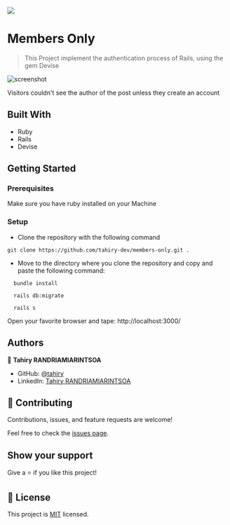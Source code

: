 ![](https://img.shields.io/badge/Microverse-blueviolet)

# Members Only

> This Project implement the authentication process of Rails, using the gem Devise


![screenshot](https://user-images.githubusercontent.com/47100064/101430652-77fc0180-3916-11eb-9624-e4f3f67bd143.png)

Visitors couldn't see the author of the post unless they create an account

## Built With

- Ruby
- Rails
- Devise

## Getting Started

### Prerequisites
Make sure you have ruby installed on your Machine

### Setup

- Clone the repository with the following command
```
git clone https://github.com/tahiry-dev/members-only.git .
```

- Move to the directory where you clone the repository and copy and paste the following command:

```
  bundle install
```

```
  rails db:migrate
```
```
  rails s
```
Open your favorite browser and tape: http://localhost:3000/


## Authors

👤 **Tahiry RANDRIAMIARINTSOA**

- GitHub: [@tahiry](https://github.com/tahiry-dev)
- LinkedIn: [Tahiry RANDRIAMIARINTSOA](https://www.linkedin.com/in/tahiry-randriamiarintsoa/)


## 🤝 Contributing

Contributions, issues, and feature requests are welcome!

Feel free to check the [issues page](https://github.com/tahiry-dev/members-only/issues).

## Show your support

Give a ⭐️ if you like this project!

## 📝 License

This project is [MIT](lic.url) licensed.
